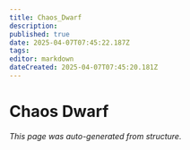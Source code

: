 ```yaml
---
title: Chaos_Dwarf
description: 
published: true
date: 2025-04-07T07:45:22.187Z
tags: 
editor: markdown
dateCreated: 2025-04-07T07:45:20.181Z
---
```


# Chaos Dwarf

*This page was auto-generated from structure.*